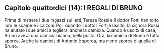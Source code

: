 ## Capitolo quattordici (14): I REGALI DI BRUNO

Prima di mettere i due ragazzi sui letti, Teresa Rossi e il dottor Forti han tolto loro le scarpe e i calzoni. Poi, quando il dottor Forti è uscito, la signora Rossi ha aiutato i due amici a togliersi anche la camicia. Quando è uscito di casa, Bruno aveva una camicia bianca, bella pulita. Ora, la camicia di Bruno è tutta sporca. Anche la camicia di Antonio è sporca, ma meno sporca di quella di Bruno.



<p style="page-break-after: always;"> </p>
<!--stackedit_data:
eyJoaXN0b3J5IjpbLTY3NzU5NzI3MCwxNDY4ODUwMTM0XX0=
-->